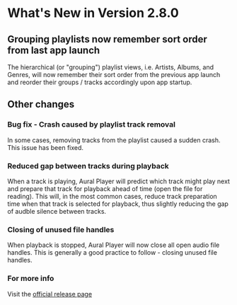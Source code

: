 #  What's New in Version 2.8.0

## Grouping playlists now remember sort order from last app launch

The hierarchical (or "grouping") playlist views, i.e. Artists, Albums, and Genres, will now remember their sort order from the previous app launch and reorder their groups / tracks accordingly upon app startup.

## Other changes

### Bug fix - Crash caused by playlist track removal

In some cases, removing tracks from the playlist caused a sudden crash. This issue has been fixed.

### Reduced gap between tracks during playback

When a track is playing, Aural Player will predict which track might play next and prepare that track for playback ahead of time (open the file for reading). This will, in the most common cases, reduce track preparation time when that track is selected for playback, thus slightly reducing the gap of audble silence between tracks.

### Closing of unused file handles

When playback is stopped, Aural Player will now close all open audio file handles. This is generally a good practice to follow - closing unused file handles.

### **For more info**
Visit the [official release page](https://github.com/maculateConception/aural-player/releases/tag/2.8.0)
